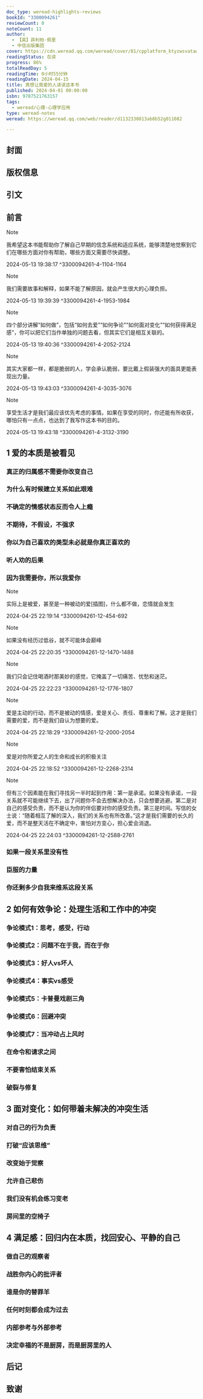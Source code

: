 ```yaml
---
doc_type: weread-highlights-reviews
bookId: "3300094261"
reviewCount: 0
noteCount: 11
author:
  - 【英】菲利帕·佩里
  - 中信出版集团
cover: https://cdn.weread.qq.com/weread/cover/81/cpplatform_ktyzwsvatawqf9yrwhfqf4/t7_cpplatform_ktyzwsvatawqf9yrwhfqf41712559994.jpg
readingStatus: 在读
progress: 86%
totalReadDay: 5
readingTime: 0小时55分钟
readingDate: 2024-04-15
title: 真想让我爱的人读读这本书
published: 2024-04-01 00:00:00
isbn: 9787521763157
tags:
  - weread/心理-心理学应用
type: weread-notes
weread: https://weread.qq.com/web/reader/d1132330813ab8b52g011082

---
```



## 封面

## 版权信息

## 引文

## 前言

> [!NOTE] 
> 我希望这本书能帮助你了解自己早期的信念系统和适应系统，能够清楚地觉察到它们在哪些方面对你有帮助，哪些方面又需要尽快调整。
> 
> 2024-05-13 19:38:17 ^3300094261-4-1104-1164

> [!NOTE] 
> 我们需要故事和解释，如果不能了解原因，就会产生很大的心理负担。
> 
> 2024-05-13 19:39:39 ^3300094261-4-1953-1984

> [!NOTE] 
> 四个部分讲解“如何做”，包括“如何去爱”“如何争论”“如何面对变化”“如何获得满足感”，你可以把它们当作单独的问题去看，但其实它们是相互关联的。
> 
> 2024-05-13 19:40:36 ^3300094261-4-2052-2124

> [!NOTE] 
> 其实大家都一样，都是脆弱的人，学会承认脆弱，要比戴上假装强大的面具更能表现出力量。
> 
> 2024-05-13 19:43:03 ^3300094261-4-3035-3076

> [!NOTE] 
> 享受生活才是我们最应该优先考虑的事情。如果在享受的同时，你还能有所收获，哪怕只有一点点，也达到了我写作这本书的目的。
> 
> 2024-05-13 19:43:18 ^3300094261-4-3132-3190

## 1 爱的本质是被看见

### 真正的归属感不需要你改变自己

### 为什么有时候建立关系如此艰难

### 不确定的情感状态反而令人上瘾

### 不期待，不假设，不强求

### 你以为自己喜欢的类型未必就是你真正喜欢的

### 听人劝的后果

### 因为我需要你，所以我爱你

> [!NOTE] 
> 实际上是被爱，甚至是一种被动的爱[插图]，什么都不做，恋情就会发生
> 
> 2024-04-25 22:19:14 ^3300094261-12-454-692

> [!NOTE] 
> 如果没有经历过低谷，就不可能体会巅峰
> 
> 2024-04-25 22:20:35 ^3300094261-12-1470-1488

> [!NOTE] 
> 我们只会记住喝酒时那美妙的感觉，它掩盖了一切痛苦、忧愁和迷茫。
> 
> 2024-04-25 22:22:23 ^3300094261-12-1776-1807

> [!NOTE] 
> 爱是主动的行动，而不是被动的情感，爱是关心、责任、尊重和了解。这才是我们需要的爱，而不是我们自认为想要的爱。
> 
> 2024-04-25 22:18:29 ^3300094261-12-2000-2054

> [!NOTE] 
> 爱是对你所爱之人的生命和成长的积极关注
> 
> 2024-04-25 22:18:52 ^3300094261-12-2268-2314

> [!NOTE] 
> 但有三个因素能在我们寻找另一半时起到作用：第一是承诺。如果没有承诺，一段关系就不可能继续下去，出了问题你不会去想解决办法，只会想要逃避。第二是对自己的感受负责，而不是认为你的伴侣要对你的感受负责。第三是时间。写信的女士说：“随着相互了解的深入，我们的关系也有所改善。”这才是我们需要的长久的爱，而不是整天活在不确定中，害怕对方变心，担心爱会消退。
> 
> 2024-04-25 22:24:03 ^3300094261-12-2588-2761

### 如果一段关系里没有性

### 臣服的力量

### 你还剩多少自我来维系这段关系

## 2 如何有效争论：处理生活和工作中的冲突

### 争论模式1：思考，感受，行动

### 争论模式2：问题不在于我，而在于你

### 争论模式3：好人vs坏人

### 争论模式4：事实vs感受

### 争论模式5：卡普曼戏剧三角

### 争论模式6：回避冲突

### 争论模式7：当冲动占上风时

### 在命令和请求之间

### 不要害怕结束关系

### 破裂与修复

## 3 面对变化：如何带着未解决的冲突生活

### 对自己的行为负责

### 打破“应该思维”

### 改变始于觉察

### 允许自己悲伤

### 我们没有机会练习变老

### 房间里的空椅子

## 4 满足感：回归内在本质，找回安心、平静的自己

### 做自己的观察者

### 战胜你内心的批评者

### 谁是你的替罪羊

### 任何时刻都会成为过去

### 内部参考与外部参考

### 决定幸福的不是厨房，而是厨房里的人

## 后记

## 致谢

